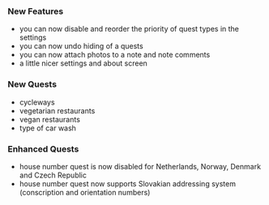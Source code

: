 ### New Features

- you can now disable and reorder the priority of quest types in the settings
- you can now undo hiding of a quests
- you can now attach photos to a note and note comments
- a little nicer settings and about screen

### New Quests

- cycleways
- vegetarian restaurants
- vegan restaurants
- type of car wash

### Enhanced Quests

- house number quest is now disabled for Netherlands, Norway, Denmark and Czech Republic
- house number quest now supports Slovakian addressing system (conscription and orientation numbers)
